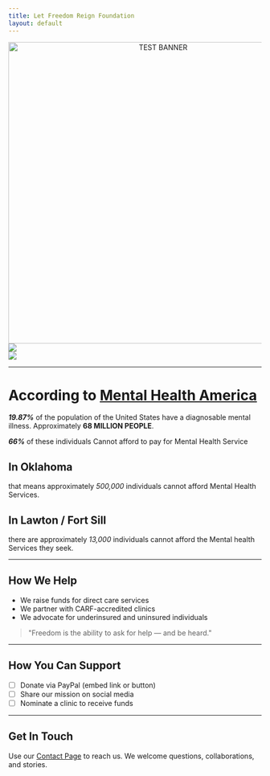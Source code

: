 ```yaml
---
title: Let Freedom Reign Foundation
layout: default
---
```

<div style="text-align:center;">
  <img src="/lfrf-mock/assets/graphics/hero_banner/lfrf-hero_banner-key.png" width="600" alt="TEST BANNER" />
</div>

<div class="hero-container">
  <img id="hero-banner" src="/lfrf-mock/assets/graphics/hero_banner/lfrf-hero_banner-key.png" class="hero-banner" />
</div>

<div class="sub-banner-container">
  <img src="/lfrf-mock/assets/graphics/sub-banner/lfrf-sub_banner.png"  class="sub-banner" />
</div>

---

# **According to [Mental Health America](https://mhanational.org/resources/quick-facts-and-statistics-about-mental-health/)**
 
 ***19.87%*** of the population of the United States have a diagnosable mental illness. Approximately **68 MILLION PEOPLE**.

***66%*** of these individuals Cannot afford to pay for Mental Health Service

## **In Oklahoma**
that means approximately *500,000* individuals cannot afford Mental Health Services.

## **In Lawton / Fort Sill**
there are approximately *13,000* individuals cannot afford the Mental health Services they seek.

---

## How We Help

- We raise funds for direct care services  
- We partner with CARF-accredited clinics  
- We advocate for underinsured and uninsured individuals  

> "Freedom is the ability to ask for help — and be heard."

---

## How You Can Support

- [ ] Donate via PayPal (embed link or button)  
- [ ] Share our mission on social media  
- [ ] Nominate a clinic to receive funds  

---

## Get In Touch

Use our [Contact Page](/lfrf-mock/contact) to reach us. We welcome questions, collaborations, and stories.
